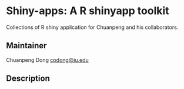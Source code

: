 # Shiny-apps: A R shinyapp toolkit
Collections of R shiny application for Chuanpeng and his collaborators. 

## Maintainer
Chuanpeng Dong <cpdong@iu.edu>

## Description
